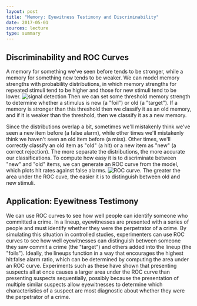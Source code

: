 ```yaml
---
layout: post
title: "Memory: Eyewitness Testimony and Discriminability"
date: 2017-05-01
sources: lecture
type: summary
---
```


## Discriminability and ROC Curves

A memory for something we've seen before tends to be stronger, while a memory for something new tends to be weaker. We can model memory strengths with probability distributions, in which memory strengths for repeated stimuli tend to be higher and those for new stimuli tend to be lower. ![signal detection](https://www.researchgate.net/profile/John_Wixted/publication/5897698/figure/fig7/AS:279929028661266@1443751689646/Figure-4-The-signal-detection-interpretation-of-remember-know-judgmentsa-A-strong.png)
Then we can set some threshold memory strength to determine whether a stimulus is new (a "foil") or old (a "target"). If a memory is stronger than this threshold then we classify it as an old memory, and if it is weaker than the threshold, then we classify it as a new memory.

Since the distributions overlap a bit, sometimes we'll mistakenly think we've seen a new item before (a false alarm), while other times we'll mistakenly think we haven't seen an old item before (a miss). Other times, we'll correctly classify an old item as "old" (a hit) or a new item as "new" (a correct rejection). The more separate the distributions, the more accurate our classifications. To compute how easy it is to discriminate between "new" and "old" items, we can generate an ROC curve from the model, which plots hit rates against false alarms. ![ROC curve](https://www.researchgate.net/profile/John_Wixted/publication/5897698/figure/fig2/AS:277623876931587@1443202098222/Figure-2-High-thresholdsignal-detection-theory-and-the-receiver-operating.png). The greater the area under the ROC cuve, the easier it is to distinguish between old and new stimuli.

## Application: Eyewitness Testimony

We can use ROC curves to see how well people can identify someone who committed a crime. In a lineup, eyewitnesses are presented with a series of people and must identify whether they were the perpetrator of a crime. By simulating this situation in controlled studies, experimenters can use ROC curves to see how well eyewitnesses can distinguish between someone they saw commit a crime (the "target") and others added into the lineup (the "foils"). Ideally, the lineups function in a way that encourages the highest hit:false alarm ratio, which can be determined by computing the area under an ROC curve.
Experiments such as these have shown that presenting suspects all at once causes a larger area under the ROC curve than presenting suspects sequentially, possibly because the presentation of multiple similar suspects allow eyewitnesses to determine which characteristics of a suspect are most diagnostic about whether they were the perpetrator of a crime.
